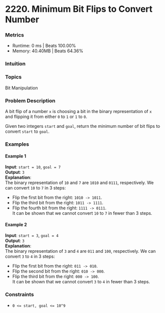 # 2220. Minimum Bit Flips to Convert Number

### Metrics
- Runtime: 0 ms | Beats 100.00%  
- Memory: 40.40MB | Beats 64.36%

### Intuition


### Topics
Bit Manipulation

### Problem Description
A bit flip of a number `x` is choosing a bit in the binary representation of `x` and flipping it from either `0` to `1` or `1` to `0`.

Given two integers `start` and `goal`, return the minimum number of bit flips to convert `start` to `goal`.

### Examples

#### Example 1
**Input**: `start = 10`, `goal = 7`  
**Output**: `3`  
**Explanation**:  
The binary representation of `10` and `7` are `1010` and `0111`, respectively. We can convert `10` to `7` in 3 steps:  
- Flip the first bit from the right: `1010 -> 1011`.
- Flip the third bit from the right: `1011 -> 1111`.
- Flip the fourth bit from the right: `1111 -> 0111`.  
It can be shown that we cannot convert `10` to `7` in fewer than 3 steps.

#### Example 2
**Input**: `start = 3`, `goal = 4`  
**Output**: `3`  
**Explanation**:  
The binary representation of `3` and `4` are `011` and `100`, respectively. We can convert `3` to `4` in 3 steps:  
- Flip the first bit from the right: `011 -> 010`.
- Flip the second bit from the right: `010 -> 000`.
- Flip the third bit from the right: `000 -> 100`.  
It can be shown that we cannot convert `3` to `4` in fewer than 3 steps.

### Constraints
- `0 <= start, goal <= 10^9`

